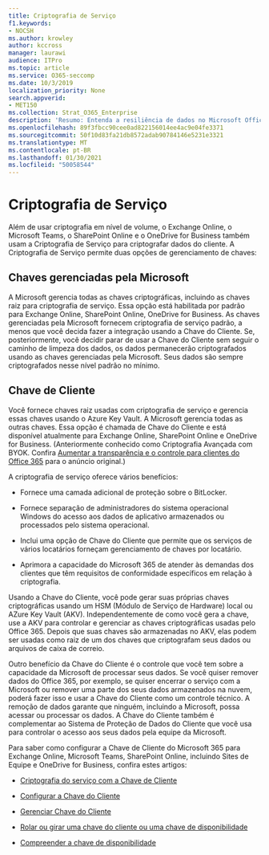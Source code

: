 ```yaml
---
title: Criptografia de Serviço
f1.keywords:
- NOCSH
ms.author: krowley
author: kccross
manager: laurawi
audience: ITPro
ms.topic: article
ms.service: O365-seccomp
ms.date: 10/3/2019
localization_priority: None
search.appverid:
- MET150
ms.collection: Strat_O365_Enterprise
description: 'Resumo: Entenda a resiliência de dados no Microsoft Office 365.'
ms.openlocfilehash: 89f3fbcc90cee0ad822156014ee4ac9e04fe3371
ms.sourcegitcommit: 50f10d83fa21db8572adab90784146e5231e3321
ms.translationtype: MT
ms.contentlocale: pt-BR
ms.lasthandoff: 01/30/2021
ms.locfileid: "50058544"
---
```

# <a name="service-encryption"></a>Criptografia de Serviço

Além de usar criptografia em nível de volume, o Exchange Online, o Microsoft Teams, o SharePoint Online e o OneDrive for Business também usam a Criptografia de Serviço para criptografar dados do cliente. A Criptografia de Serviço permite duas opções de gerenciamento de chaves:

## <a name="microsoft-managed-keys"></a>Chaves gerenciadas pela Microsoft
A Microsoft gerencia todas as chaves criptográficas, incluindo as chaves raiz para criptografia de serviço. Essa opção está habilitada por padrão para Exchange Online, SharePoint Online, OneDrive for Business. As chaves gerenciadas pela Microsoft fornecem criptografia de serviço padrão, a menos que você decida fazer a integração usando a Chave do Cliente. Se, posteriormente, você decidir parar de usar a Chave do Cliente sem seguir o caminho de limpeza dos dados, os dados permanecerão criptografados usando as chaves gerenciadas pela Microsoft. Seus dados são sempre criptografados nesse nível padrão no mínimo. 

## <a name="customer-key"></a>Chave de Cliente
Você fornece chaves raiz usadas com criptografia de serviço e gerencia essas chaves usando o Azure Key Vault. A Microsoft gerencia todas as outras chaves. Essa opção é chamada de Chave do Cliente e está disponível atualmente para Exchange Online, SharePoint Online e OneDrive for Business. (Anteriormente conhecido como Criptografia Avançada com BYOK. Confira [Aumentar a transparência e o controle para clientes do Office 365](https://blogs.office.com/2015/04/21/enhancing-transparency-and-control-for-office-365-customers/) para o anúncio original.)

A criptografia de serviço oferece vários benefícios:

- Fornece uma camada adicional de proteção sobre o BitLocker.

- Fornece separação de administradores do sistema operacional Windows do acesso aos dados de aplicativo armazenados ou processados pelo sistema operacional.

- Inclui uma opção de Chave do Cliente que permite que os serviços de vários locatários forneçam gerenciamento de chaves por locatário.

- Aprimora a capacidade do Microsoft 365 de atender às demandas dos clientes que têm requisitos de conformidade específicos em relação à criptografia.

Usando a Chave do Cliente, você pode gerar suas próprias chaves criptográficas usando um HSM (Módulo de Serviço de Hardware) local ou AZure Key Vault (AKV). Independentemente de como você gera a chave, use a AKV para controlar e gerenciar as chaves criptográficas usadas pelo Office 365. Depois que suas chaves são armazenadas no AKV, elas podem ser usadas como raiz de um dos chaves que criptografam seus dados ou arquivos de caixa de correio.

Outro benefício da Chave do Cliente é o controle que você tem sobre a capacidade da Microsoft de processar seus dados. Se você quiser remover dados do Office 365, por exemplo, se quiser encerrar o serviço com a Microsoft ou remover uma parte dos seus dados armazenados na nuvem, poderá fazer isso e usar a Chave do Cliente como um controle técnico. A remoção de dados garante que ninguém, incluindo a Microsoft, possa acessar ou processar os dados. A Chave do Cliente também é complementar ao Sistema de Proteção de Dados do Cliente que você usa para controlar o acesso aos seus dados pela equipe da Microsoft.

Para saber como configurar a Chave de Cliente do Microsoft 365 para Exchange Online, Microsoft Teams, SharePoint Online, incluindo Sites de Equipe e OneDrive for Business, confira estes artigos:

- [Criptografia do serviço com a Chave de Cliente](customer-key-overview.md)

- [Configurar a Chave do Cliente](customer-key-set-up.md)

- [Gerenciar Chave do Cliente](customer-key-manage.md)

- [Rolar ou girar uma chave do cliente ou uma chave de disponibilidade](customer-key-availability-key-roll.md)

- [Compreender a chave de disponibilidade](customer-key-availability-key-understand.md)

